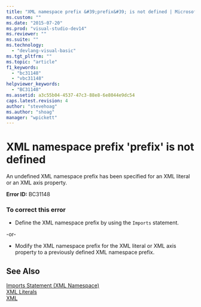 ```yaml
---
title: "XML namespace prefix &#39;prefix&#39; is not defined | Microsoft Docs"
ms.custom: ""
ms.date: "2015-07-20"
ms.prod: "visual-studio-dev14"
ms.reviewer: ""
ms.suite: ""
ms.technology: 
  - "devlang-visual-basic"
ms.tgt_pltfrm: ""
ms.topic: "article"
f1_keywords: 
  - "bc31148"
  - "vbc31148"
helpviewer_keywords: 
  - "BC31148"
ms.assetid: a3c55b04-4537-47c3-88e8-6e8044e9dc54
caps.latest.revision: 4
author: "stevehoag"
ms.author: "shoag"
manager: "wpickett"
---
```

# XML namespace prefix &#39;prefix&#39; is not defined
An undefined XML namespace prefix has been specified for an XML literal or an XML axis property.  
  
 **Error ID:** BC31148  
  
### To correct this error  
  
-   Define the XML namespace prefix by using the `Imports` statement.  
  
 -or-  
  
-   Modify the XML namespace prefix for the XML literal or XML axis property to a previously defined XML namespace prefix.  
  
## See Also  
 [Imports Statement (XML Namespace)](../../visual-basic/language-reference/statements/imports-statement-xml-namespace.md)   
 [XML Literals](../../visual-basic/language-reference/xml-literals/index.md)   
 [XML](../../visual-basic/programming-guide/language-features/xml/index.md)